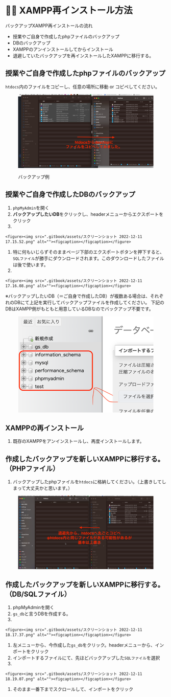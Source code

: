 # 👯‍♀️ XAMPP再インストール方法

バックアップXAMPP再インストールの流れ

* 授業やご自身で作成したphpファイルのバックアップ
* DBのバックアップ
* XAMPPのアンインストールしてからインストール
* 退避していたバックアップを再インストールしたXAMPPに移行する。

## 授業やご自身で作成したphpファイルのバックアップ

`htdocs`内のファイルをコピーし、任意の場所に移動 or コピペしてください。

<figure><img src=".gitbook/assets/スクリーンショット 2022-12-11 18.10.32.png" alt=""><figcaption><p>バックアップ例</p></figcaption></figure>

## 授業やご自身で作成したDBのバックアップ

1. `phpMyAdmin`を開く
2. **バックアップしたいDB**をクリックし、headerメニューからエクスポートをクリック
3.

```
<figure><img src=".gitbook/assets/スクリーンショット 2022-12-11 17.15.52.png" alt=""><figcaption></figcaption></figure>
```

1. 特に何もいじらずそのままページ下部のエクスポートボタンを押下すると、`SQLファイル`が勝手にダウンロードされます。このダウンロードしたファイルは後で使います。
2.

    <figure><img src=".gitbook/assets/スクリーンショット 2022-12-11 17.16.08.png" alt=""><figcaption></figcaption></figure>

※バックアップしたいDB（＝ご自身で作成したDB）が複数ある場合は、それぞれのDBにて上記を実行してバックアップファイルを作成してください。 下記のDBはXAMPP側がもともと用意しているDBなのでバックアップ不要です。

<figure><img src=".gitbook/assets/スクリーンショット 2022-12-11 18.29.40.png" alt=""><figcaption></figcaption></figure>

## XAMPPの再インストール

1. 既存のXAMPPをアンインストールし、再度インストールします。

## 作成したバックアップを新しいXAMPPに移行する。（PHPファイル）

1. バックアップしたphpファイルを`htdocs`に格納してください。（上書きしてしまって大丈夫かと思います。）

<figure><img src=".gitbook/assets/スクリーンショット 2022-12-11 18.15.26.png" alt=""><figcaption></figcaption></figure>

## 作成したバックアップを新しいXAMPPに移行する。（DB/SQLファイル）

1. phpMyAdminを開く
2. `gs_db`と言うDBを作成する。
3.

```
<figure><img src=".gitbook/assets/スクリーンショット 2022-12-11 18.17.37.png" alt=""><figcaption></figcaption></figure>
```

1. 左メニューから、今作成した`gs_db`をクリック。headerメニューから、インポートをクリック
2. インポートするファイルにて、先ほどバックアップした`SQLファイル`を選択
3.

```
<figure><img src=".gitbook/assets/スクリーンショット 2022-12-11 18.19.07.png" alt=""><figcaption></figcaption></figure>
```

1. そのまま一番下までスクロールして、インポートをクリック
